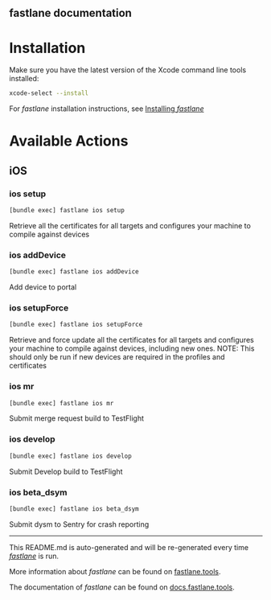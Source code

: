 fastlane documentation
----

# Installation

Make sure you have the latest version of the Xcode command line tools installed:

```sh
xcode-select --install
```

For _fastlane_ installation instructions, see [Installing _fastlane_](https://docs.fastlane.tools/#installing-fastlane)

# Available Actions

## iOS

### ios setup

```sh
[bundle exec] fastlane ios setup
```

Retrieve all the certificates for all targets and configures your machine to compile against devices

### ios addDevice

```sh
[bundle exec] fastlane ios addDevice
```

Add device to portal

### ios setupForce

```sh
[bundle exec] fastlane ios setupForce
```

Retrieve and force update all the certificates for all targets and configures your machine to compile against devices, including new ones. NOTE: This should only be run if new devices are required in the profiles and certificates

### ios mr

```sh
[bundle exec] fastlane ios mr
```

Submit merge request build to TestFlight

### ios develop

```sh
[bundle exec] fastlane ios develop
```

Submit Develop build to TestFlight

### ios beta_dsym

```sh
[bundle exec] fastlane ios beta_dsym
```

Submit dysm to Sentry for crash reporting

----

This README.md is auto-generated and will be re-generated every time [_fastlane_](https://fastlane.tools) is run.

More information about _fastlane_ can be found on [fastlane.tools](https://fastlane.tools).

The documentation of _fastlane_ can be found on [docs.fastlane.tools](https://docs.fastlane.tools).
